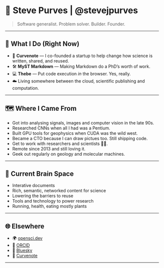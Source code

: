 # 🧬 Steve Purves | @stevejpurves

> Software generalist. Problem solver. Builder. Founder.


---

## 🧪 What I Do (Right Now)

- 🧠 **Curvenote** — I co-founded a startup to help change how science is written, shared, and reused.
- 🛠 **MyST Markdown** — Making Markdown do a PhD’s worth of work.
- 💻 **Thebe** — Put code execution *in* the browser. Yes, really.
- ☁️ Living somewhere between the cloud, scientific publishing and computation.

---

## 🗺 Where I Came From

- Got into analysing signals, images and computer vision in the late 90s.
- Researched CNNs when all I had was a Pentium.
- Built GPU tools for geophysics when CUDA was the wild west.
- Became a CTO because I can draw pictues too. Still shipping code.
- Get to work with researchers and scientists 👩‍🔬.
- Remote since 2013 and still loving it.
- Geek out regularly on geology and molecular machines.

---

## 🧠 Current Brain Space

- Interative documents
- Rich, semantic, networked content for science
- Lowering the barriers to reuse
- Tools and technology to power research
- Running, health, eating mostly plants

---

## 🌐 Elsewhere

- 🌍 [opensci.dev](https://opensci.dev)
- 🧬 [ORCID](https://orcid.org/0000-0002-0760-5497)
- 🌌 [Bluesky](https://bsky.app/profile/opensci.dev)
- 🧠 [Curvenote](https://curvenote.com)

---

